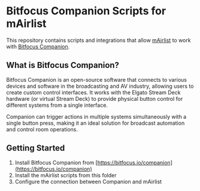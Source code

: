 # Bitfocus Companion Scripts for mAirlist

This repository contains scripts and integrations that allow [mAirlist](https://www.mairlist.com/) to work with [Bitfocus Companion](https://bitfocus.io/companion).

## What is Bitfocus Companion?

Bitfocus Companion is an open-source software that connects to various devices and software in the broadcasting and AV industry, allowing users to create custom control interfaces. It works with the Elgato Stream Deck hardware (or virtual Stream Deck) to provide physical button control for different systems from a single interface.

Companion can trigger actions in multiple systems simultaneously with a single button press, making it an ideal solution for broadcast automation and control room operations.

## Getting Started

1. Install Bitfocus Companion from [https://bitfocus.io/companion](https://bitfocus.io/companion)
2. Install the mAirlist scripts from this folder
3. Configure the connection between Companion and mAirlist
